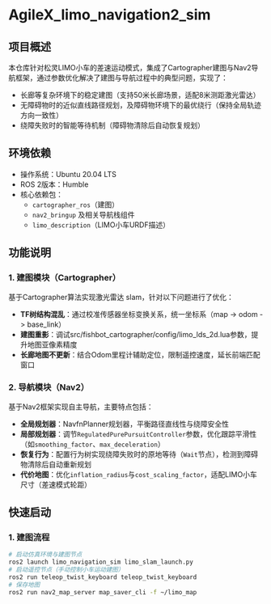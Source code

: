 # AgileX_limo_navigation2_sim
## 项目概述
本仓库针对松灵LIMO小车的差速运动模式，集成了Cartographer建图与Nav2导航框架，通过参数优化解决了建图与导航过程中的典型问题，实现了：
- 长廊等复杂环境下的稳定建图（支持50米长廊场景，适配8米测距激光雷达）
- 无障碍物时的近似直线路径规划，及障碍物环境下的最优绕行（保持全局轨迹方向一致性）
- 绕障失败时的智能等待机制（障碍物清除后自动恢复规划）

## 环境依赖
- 操作系统：Ubuntu 20.04 LTS
- ROS 2版本：Humble 
- 核心依赖包：
  - `cartographer_ros`（建图）
  - `nav2_bringup` 及相关导航栈组件
  - `limo_description`（LIMO小车URDF描述）

## 功能说明

### 1. 建图模块（Cartographer）
基于Cartographer算法实现激光雷达 slam，针对以下问题进行了优化：
- **TF树结构混乱**：通过校准传感器坐标变换关系，统一坐标系（map -> odom -> base_link）
- **建图重影**：调试src/fishbot_cartographer/config/limo_lds_2d.lua参数，提升地图亚像素精度
- **长廊地图不更新**：结合Odom里程计辅助定位，限制遥控速度，延长前端匹配窗口

### 2. 导航模块（Nav2）
基于Nav2框架实现自主导航，主要特点包括：
- **全局规划器**：NavfnPlanner规划器，平衡路径直线性与绕障安全性
- **局部规划器**：调节`RegulatedPurePursuitController`参数，优化跟踪平滑性（如`smoothing_factor`、`max_deceleration`）
- **恢复行为**：配置行为树实现绕障失败时的原地等待（`Wait`节点），检测到障碍物清除后自动重新规划
- **代价地图**：优化`inflation_radius`与`cost_scaling_factor`，适配LIMO小车尺寸（差速模式轮距）

## 快速启动

### 1. 建图流程
```bash
# 启动仿真环境与建图节点
ros2 launch limo_navigation_sim limo_slam_launch.py
# 启动遥控节点（手动控制小车运动建图）
ros2 run teleop_twist_keyboard teleop_twist_keyboard
# 保存地图
ros2 run nav2_map_server map_saver_cli -f ~/limo_map
